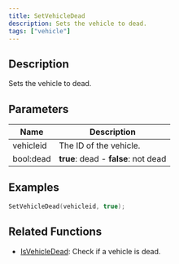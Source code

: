 ```yaml
---
title: SetVehicleDead
description: Sets the vehicle to dead.
tags: ["vehicle"]
---
```


<VersionWarn version='omp v1.1.0.2612' />

## Description

Sets the vehicle to dead.

## Parameters

| Name      | Description                          |
|-----------|--------------------------------------|
| vehicleid | The ID of the vehicle.               |
| bool:dead | **true**: dead - **false**: not dead |

## Examples

```c
SetVehicleDead(vehicleid, true);
```

## Related Functions

- [IsVehicleDead](IsVehicleDead): Check if a vehicle is dead.
